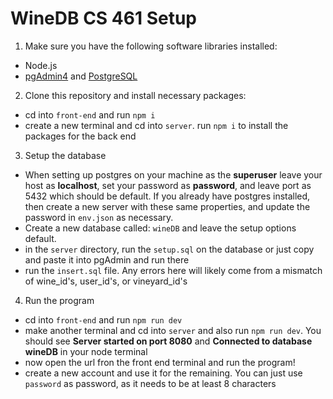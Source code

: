 # WineDB CS 461 Setup

1. Make sure you have the following software libraries installed:
* Node.js
* [pgAdmin4](https://www.pgadmin.org/) and [PostgreSQL](https://www.enterprisedb.com/postgresql-tutorial-resources-training-1?uuid=69f95902-b451-4735-b7e4-1b62209d4dfd&campaignId=postgres_rc_17)

2. Clone this repository and install necessary packages:
* cd into `front-end` and run `npm i`
* create a new terminal and cd into `server`. run `npm i` to install the packages for the back end

3. Setup the database
* When setting up postgres on your machine as the **superuser** leave your host as **localhost**, set your password as **password**, and leave port as 5432 which should be default. If you already have postgres installed, then create a new server with these same properties, and update the password in `env.json` as necessary.
* Create a new database called: `wineDB` and leave the setup options default.
* in the `server` directory, run the `setup.sql` on the database or just copy and paste it into pgAdmin and run there
* run the `insert.sql` file. Any errors here will likely come from a mismatch of wine_id's, user_id's, or vineyard_id's

4. Run the program
* cd into `front-end` and run `npm run dev`
* make another terminal and cd into `server` and also run `npm run dev`. You should see **Server started on port 8080** and **Connected to database wineDB** in your node terminal
* now open the url fron the front end terminal and run the program!
* create a new account and use it for the remaining. You can just use `password` as password, as it needs to be at least 8 characters
